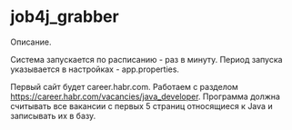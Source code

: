 # job4j_grabber

Описание.

Система запускается по расписанию - раз в минуту.  Период запуска указывается в настройках - app.properties.

Первый сайт будет career.habr.com. Работаем с разделом 
https://career.habr.com/vacancies/java_developer. 
Программа должна считывать все вакансии c первых
5 страниц относящиеся к Java и записывать их в базу.